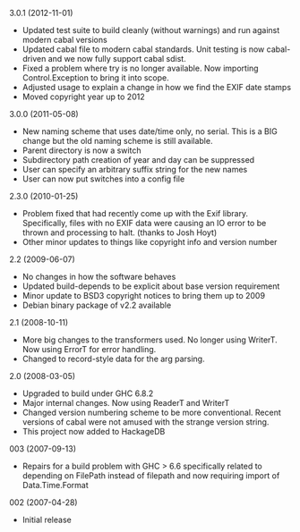 3.0.1 (2012-11-01)

   * Updated test suite to build cleanly (without warnings) and
     run against modern cabal versions
   * Updated cabal file to modern cabal standards. Unit testing is
     now cabal-driven and we now fully support cabal sdist.
   * Fixed a problem where try is no longer available. Now importing
     Control.Exception to bring it into scope.
   * Adjusted usage to explain a change in how we find the EXIF
     date stamps
   * Moved copyright year up to 2012


3.0.0 (2011-05-08)

   * New naming scheme that uses date/time only, no serial. This
     is a BIG change but the old naming scheme is still available.
   * Parent directory is now a switch
   * Subdirectory path creation of year and day can be suppressed
   * User can specify an arbitrary suffix string for the new names
   * User can now put switches into a config file


2.3.0 (2010-01-25)

   * Problem fixed that had recently come up with the Exif
     library. Specifically, files with no EXIF data were causing
     an IO error to be thrown and processing to halt. (thanks to
     Josh Hoyt)
   * Other minor updates to things like copyright info and version
     number


2.2 (2009-06-07)

   * No changes in how the software behaves
   * Updated build-depends to be explicit about base version
     requirement
   * Minor update to BSD3 copyright notices to bring them up to 2009
   * Debian binary package of v2.2 available


2.1 (2008-10-11)

   * More big changes to the transformers used. No longer using
     WriterT. Now using ErrorT for error handling.
   * Changed to record-style data for the arg parsing. 


2.0 (2008-03-05)

   * Upgraded to build under GHC 6.8.2
   * Major internal changes. Now using ReaderT and WriterT
   * Changed version numbering scheme to be more conventional. Recent
     versions of cabal were not amused with the strange version
     string.
   * This project now added to HackageDB 


003 (2007-09-13)

   * Repairs for a build problem with GHC > 6.6 specifically related
     to depending on FilePath instead of filepath and now requiring
     import of Data.Time.Format


002 (2007-04-28)

   * Initial release
